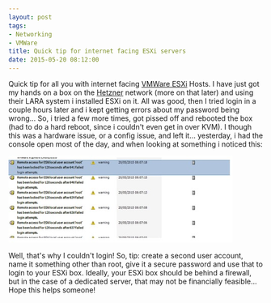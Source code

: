 ```yaml
---
layout: post
tags:
- Networking
- VMWare
title: Quick tip for internet facing ESXi servers
date: 2015-05-20 08:12:00
---
```


Quick tip for all you with internet facing [VMWare ESXi][1] Hosts. I
have just got my hands on a box on the [Hetzner][2] network (more on
that later) and using their LARA system i installed ESXi on it. All was good, then I tried login in a couple hours later and i kept getting errors about my password being wrong... So, i tried a few more times,  got pissed off and rebooted the box (had to do a hard reboot, since i couldn't even get in over KVM). I though this was a hardware issue, or a config issue, and left it... yesterday, i had the console open most of the day, and when looking at something i noticed this:


![](/post_images/2015/05/20/rsz_20150520-esxi-login-errors.jpg)

Well, that's why I couldn't login! So, tip: create a second user account, name it something other than root, give it a secure password and use that to login to your ESXi box. Ideally, your ESXi box should be behind a firewall, but in the case of a dedicated server, that may not be financially feasible... Hope this helps someone!

[1]:http://www.vmware.com/products/vsphere-hypervisor
[2]:http://www.hetzner.de/en
